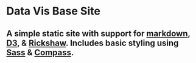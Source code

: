 # Data Vis Base Site
## A simple static site with support for [markdown](https://github.com/coreyti/showdown), [D3](http://d3js.org/), & [Rickshaw](http://code.shutterstock.com/rickshaw/). Includes basic styling using [Sass](http://sass-lang.com/) & [Compass](http://compass-style.org/).

